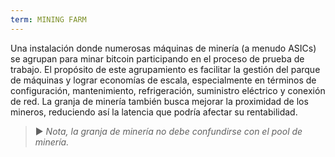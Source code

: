 ```yaml
---
term: MINING FARM
---
```


Una instalación donde numerosas máquinas de minería (a menudo ASICs) se agrupan para minar bitcoin participando en el proceso de prueba de trabajo. El propósito de este agrupamiento es facilitar la gestión del parque de máquinas y lograr economías de escala, especialmente en términos de configuración, mantenimiento, refrigeración, suministro eléctrico y conexión de red. La granja de minería también busca mejorar la proximidad de los mineros, reduciendo así la latencia que podría afectar su rentabilidad.

> ► *Nota, la granja de minería no debe confundirse con el pool de minería.*